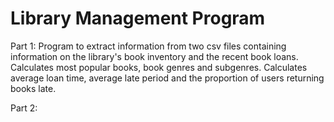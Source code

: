 # Library Management Program

Part 1:
Program to extract information from two csv files containing information on the library's book inventory and the recent book loans.
Calculates most popular books, book genres and subgenres.
Calculates average loan time, average late period and the proportion of users returning books late.

Part 2:

